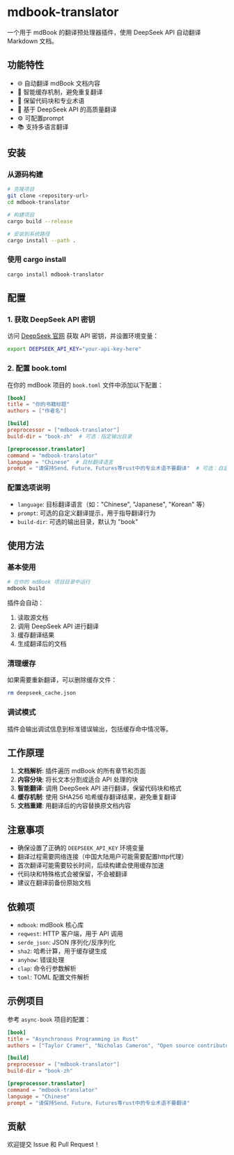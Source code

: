 # mdbook-translator

一个用于 mdBook 的翻译预处理器插件，使用 DeepSeek API 自动翻译 Markdown 文档。

## 功能特性

- 🌐 自动翻译 mdBook 文档内容
- 🔄 智能缓存机制，避免重复翻译
- 🎯 保留代码块和专业术语
- 🚀 基于 DeepSeek API 的高质量翻译
- ⚙️ 可配置prompt
- 📚 支持多语言翻译

## 安装

### 从源码构建

```bash
# 克隆项目
git clone <repository-url>
cd mdbook-translator

# 构建项目
cargo build --release

# 安装到系统路径
cargo install --path .
```

### 使用 cargo install

```bash
cargo install mdbook-translator
```

## 配置

### 1. 获取 DeepSeek API 密钥

访问 [DeepSeek 官网](https://platform.deepseek.com/) 获取 API 密钥，并设置环境变量：

```bash
export DEEPSEEK_API_KEY="your-api-key-here"
```

### 2. 配置 book.toml

在你的 mdBook 项目的 `book.toml` 文件中添加以下配置：

```toml
[book]
title = "你的书籍标题"
authors = ["作者名"]

[build]
preprocessor = ["mdbook-translator"]
build-dir = "book-zh"  # 可选：指定输出目录

[preprocessor.translator]
command = "mdbook-translator"
language = "Chinese"  # 目标翻译语言
prompt = "请保持Send、Future、Futures等rust中的专业术语不要翻译"  # 可选：自定义翻译提示
```

### 配置选项说明

- `language`: 目标翻译语言（如："Chinese", "Japanese", "Korean" 等）
- `prompt`: 可选的自定义翻译提示，用于指导翻译行为
- `build-dir`: 可选的输出目录，默认为 "book"

## 使用方法

### 基本使用

```bash
# 在你的 mdBook 项目目录中运行
mdbook build
```

插件会自动：
1. 读取源文档
2. 调用 DeepSeek API 进行翻译
3. 缓存翻译结果
4. 生成翻译后的文档

### 清理缓存

如果需要重新翻译，可以删除缓存文件：

```bash
rm deepseek_cache.json
```

### 调试模式

插件会输出调试信息到标准错误输出，包括缓存命中情况等。

## 工作原理

1. **文档解析**: 插件遍历 mdBook 的所有章节和页面
2. **内容分块**: 将长文本分割成适合 API 处理的块
3. **智能翻译**: 调用 DeepSeek API 进行翻译，保留代码块和格式
4. **缓存机制**: 使用 SHA256 哈希缓存翻译结果，避免重复翻译
5. **文档重建**: 用翻译后的内容替换原文档内容

## 注意事项

- 确保设置了正确的 `DEEPSEEK_API_KEY` 环境变量
- 翻译过程需要网络连接（中国大陆用户可能需要配置http代理）
- 首次翻译可能需要较长时间，后续构建会使用缓存加速
- 代码块和特殊格式会被保留，不会被翻译
- 建议在翻译前备份原始文档

## 依赖项

- `mdbook`: mdBook 核心库
- `reqwest`: HTTP 客户端，用于 API 调用
- `serde_json`: JSON 序列化/反序列化
- `sha2`: 哈希计算，用于缓存键生成
- `anyhow`: 错误处理
- `clap`: 命令行参数解析
- `toml`: TOML 配置文件解析

## 示例项目

参考 `async-book` 项目的配置：

```toml
[book]
title = "Asynchronous Programming in Rust"
authors = ["Taylor Cramer", "Nicholas Cameron", "Open source contributors"]

[build]
preprocessor = ["mdbook-translator"]
build-dir = "book-zh"

[preprocessor.translator]
command = "mdbook-translator"
language = "Chinese"
prompt = "请保持Send、Future、Futures等rust中的专业术语不要翻译"
```

## 贡献

欢迎提交 Issue 和 Pull Request！